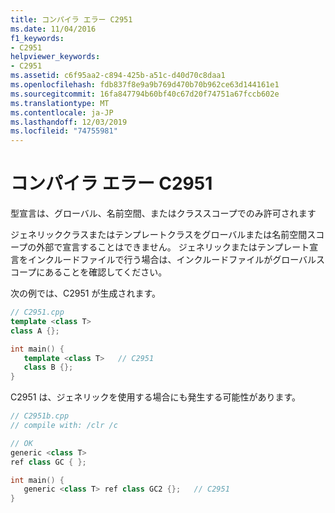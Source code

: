 ```yaml
---
title: コンパイラ エラー C2951
ms.date: 11/04/2016
f1_keywords:
- C2951
helpviewer_keywords:
- C2951
ms.assetid: c6f95aa2-c894-425b-a51c-d40d70c8daa1
ms.openlocfilehash: fdb837f8e9a9b769d470b70b962ce63d144161e1
ms.sourcegitcommit: 16fa847794b60bf40c67d20f74751a67fccb602e
ms.translationtype: MT
ms.contentlocale: ja-JP
ms.lasthandoff: 12/03/2019
ms.locfileid: "74755981"
---
```

# <a name="compiler-error-c2951"></a>コンパイラ エラー C2951

型宣言は、グローバル、名前空間、またはクラススコープでのみ許可されます

ジェネリッククラスまたはテンプレートクラスをグローバルまたは名前空間スコープの外部で宣言することはできません。 ジェネリックまたはテンプレート宣言をインクルードファイルで行う場合は、インクルードファイルがグローバルスコープにあることを確認してください。

次の例では、C2951 が生成されます。

```cpp
// C2951.cpp
template <class T>
class A {};

int main() {
   template <class T>   // C2951
   class B {};
}
```

C2951 は、ジェネリックを使用する場合にも発生する可能性があります。

```cpp
// C2951b.cpp
// compile with: /clr /c

// OK
generic <class T>
ref class GC { };

int main() {
   generic <class T> ref class GC2 {};   // C2951
}
```
